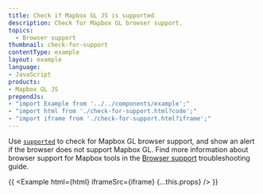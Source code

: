 ```yaml
---
title: Check if Mapbox GL JS is supported
description: Check for Mapbox GL browser support.
topics:
  - Browser support
thumbnail: check-for-support
contentType: example
layout: example
language:
- JavaScript
products:
- Mapbox GL JS
prependJs:
- "import Example from '../../components/example';"
- "import html from './check-for-support.html?code';"
- "import iframe from './check-for-support.html?iframe';"
---
```


Use [`supported`](/mapbox-gl-js/api/properties/#supported) to check for Mapbox GL browser support, and show an alert if the browser does not support Mapbox GL. Find more information about browser support for Mapbox tools in the [Browser support](https://docs.mapbox.com/help/troubleshooting/mapbox-browser-support/) troubleshooting guide.

{{ <Example html={html} iframeSrc={iframe} {...this.props} /> }}
